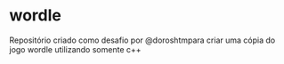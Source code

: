 # wordle
Repositório criado como desafio por @doroshtm para criar uma cópia do jogo wordle utilizando somente c++
 
